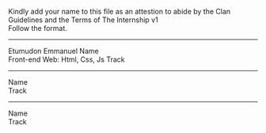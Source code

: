 Kindly add your name to this file as an attestion to abide by the Clan Guidelines and the Terms of The Internship v1
<br/> Follow the format.<br/> 
___
Etumudon Emmanuel Name <br/>
Front-end Web: Html, Css, Js Track
___
Name <br/>
Track
___
Name <br/>
Track
